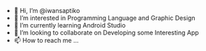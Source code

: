 - 👋 Hi, I’m @iwansaptiko
- 👀 I’m interested in Programming Language and Graphic Design
- 🌱 I’m currently learning Android Studio
- 💞️ I’m looking to collaborate on Developing some Interesting App
- 📫 How to reach me ...

<!---
iwansaptiko/iwansaptiko is a ✨ special ✨ repository because its `README.md` (this file) appears on your GitHub profile.
You can click the Preview link to take a look at your changes.
--->

